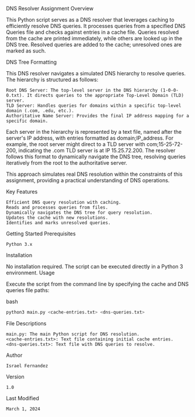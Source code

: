 DNS Resolver Assignment
Overview

This Python script serves as a DNS resolver that leverages caching to efficiently resolve DNS queries. It processes queries from a specified DNS Queries file and checks against entries in a cache file. Queries resolved from the cache are printed immediately, while others are looked up in the DNS tree. Resolved queries are added to the cache; unresolved ones are marked as such.

DNS Tree Formatting

This DNS resolver navigates a simulated DNS hierarchy to resolve queries. The hierarchy is structured as follows:

    Root DNS Server: The top-level server in the DNS hierarchy (1-0-0-0.txt). It directs queries to the appropriate Top-Level Domain (TLD) server.
    TLD Server: Handles queries for domains within a specific top-level domain (.com, .edu, etc.).
    Authoritative Name Server: Provides the final IP address mapping for a specific domain.

Each server in the hierarchy is represented by a text file, named after the server's IP address, with entries formatted as domain;IP_address. For example, the root server might direct to a TLD server with com;15-25-72-200, indicating the .com TLD server is at IP 15.25.72.200. The resolver follows this format to dynamically navigate the DNS tree, resolving queries iteratively from the root to the authoritative server.

This approach simulates real DNS resolution within the constraints of this assignment, providing a practical understanding of DNS operations.

Key Features

    Efficient DNS query resolution with caching.
    Reads and processes queries from files.
    Dynamically navigates the DNS tree for query resolution.
    Updates the cache with new resolutions.
    Identifies and marks unresolved queries.

Getting Started
Prerequisites

    Python 3.x

Installation

No installation required. The script can be executed directly in a Python 3 environment.
Usage

Execute the script from the command line by specifying the cache and DNS queries file paths:

bash
```bash
python3 main.py <cache-entries.txt> <dns-queries.txt>
```
File Descriptions

    main.py: The main Python script for DNS resolution.
    <cache-entries.txt>: Text file containing initial cache entries.
    <dns-queries.txt>: Text file with DNS queries to resolve.

Author

    Israel Fernandez

Version

    1.0

Last Modified

    March 1, 2024